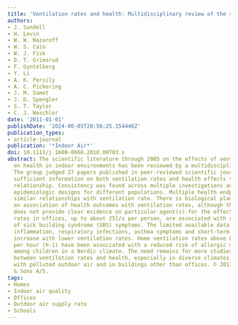 ```yaml
---
title: 'Ventilation rates and health: Multidisciplinary review of the scientific literature'
authors:
- J. Sundell
- H. Levin
- W. W. Nazaroff
- W. S. Cain
- W. J. Fisk
- D. T. Grimsrud
- F. Gyntelberg
- Y. Li
- A. K. Persily
- A. C. Pickering
- J. M. Samet
- J. D. Spengler
- S. T. Taylor
- C. J. Weschler
date: '2011-01-01'
publishDate: '2024-06-05T20:56:25.154446Z'
publication_types:
- article-journal
publication: '*Indoor Air*'
doi: 10.1111/j.1600-0668.2010.00703.x
abstract: The scientific literature through 2005 on the effects of ventilation rates
  on health in indoor environments has been reviewed by a multidisciplinary group.
  The group judged 27 papers published in peer-reviewed scientific journals as providing
  sufficient information on both ventilation rates and health effects to inform the
  relationship. Consistency was found across multiple investigations and different
  epidemiologic designs for different populations. Multiple health endpoints show
  similar relationships with ventilation rate. There is biological plausibility for
  an association of health outcomes with ventilation rates, although the literature
  does not provide clear evidence on particular agent(s) for the effects. Higher ventilation
  rates in offices, up to about 25l/s per person, are associated with reduced prevalence
  of sick building syndrome (SBS) symptoms. The limited available data suggest that
  inflammation, respiratory infections, asthma symptoms and short-term sick leave
  increase with lower ventilation rates. Home ventilation rates above 0.5 air changes
  per hour (h-1) have been associated with a reduced risk of allergic manifestations
  among children in a Nordic climate. The need remains for more studies of the relationship
  between ventilation rates and health, especially in diverse climates, in locations
  with polluted outdoor air and in buildings other than offices. © 2011 John Wiley
  & Sons A/S.
tags:
- Homes
- Indoor air quality
- Offices
- Outdoor air supply rate
- Schools
---
```

